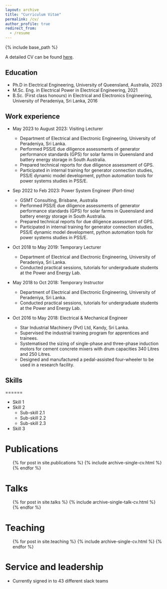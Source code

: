 ```yaml
---
layout: archive
title: "Curriculum Vitae"
permalink: /cv/
author_profile: true
redirect_from:
  - /resume
---
```


{% include base_path %}


A detailed CV can be found [here](https://gayanlanke.github.io/files/).

## Education

* Ph.D in Electrical Engineering, University of Queensland, Australia, 2023
* M.Sc. Eng. in Electrical Power in Electrical Engineering, 2021
* B.Sc. (First class honours) in Electrical and Electronics Engineering, University of Peradeniya, Sri Lanka, 2016


## Work experience

* May 2023 to August 2023: Visiting Lecturer
  * Department of Electrical and Electronic Engineering, University of Peradeniya, Sri Lanka.
  * Performed PSS/E due diligence assessments of generator performance standards (GPS) for solar farms in Queensland and battery energy storage in South Australia.
  * Prepared technical reports for due diligence assessment of GPS.
  * Participated in internal training for generator connection studies, PSS/E dynamic model development, python automation tools for power systems studies in PSS/E.

* Sep 2022 to Feb 2023: Power System Engineer *(Part-time)* 
  * GSMT Consulting, Brisbane, Australia
  * Performed PSS/E due diligence assessments of generator performance standards (GPS) for solar farms in Queensland and battery energy storage in South Australia.
  * Prepared technical reports for due diligence assessment of GPS.
  * Participated in internal training for generator connection studies, PSS/E dynamic model development, python automation tools for power systems studies in PSS/E.

* Oct 2018 to May 2019: Temporary Lecturer
  * Department of Electrical and Electronic Engineering, University of Peradeniya, Sri Lanka.
  * Conducted practical sessions, tutorials for undergraduate students at the Power and Energy Lab.

* May 2018 to Oct 2018: Temporary Instructor
  * Department of Electrical and Electronic Engineering, University of Peradeniya, Sri Lanka.
  * Conducted practical sessions, tutorials for undergraduate students at the Power and Energy Lab.

* Oct 2016 to May 2018: Electrical & Mechanical Engineer
  * Star Industrial Machinery (Pvt) Ltd, Kandy, Sri Lanka.
  * Supervised the industrial training program for apprentices and trainees.
  * Systematised the sizing of single-phase and three-phase induction motors for cement concrete mixers with drum capacities 340 Litres and 250 Litres.
  * Designed and manufactured a pedal-assisted four-wheeler to be used in a research facility.
  
## Skills
======
* Skill 1
* Skill 2
  * Sub-skill 2.1
  * Sub-skill 2.2
  * Sub-skill 2.3
* Skill 3

Publications
======
  <ul>{% for post in site.publications %}
    {% include archive-single-cv.html %}
  {% endfor %}</ul>
  
Talks
======
  <ul>{% for post in site.talks %}
    {% include archive-single-talk-cv.html %}
  {% endfor %}</ul>
  
Teaching
======
  <ul>{% for post in site.teaching %}
    {% include archive-single-cv.html %}
  {% endfor %}</ul>
  
Service and leadership
======
* Currently signed in to 43 different slack teams
